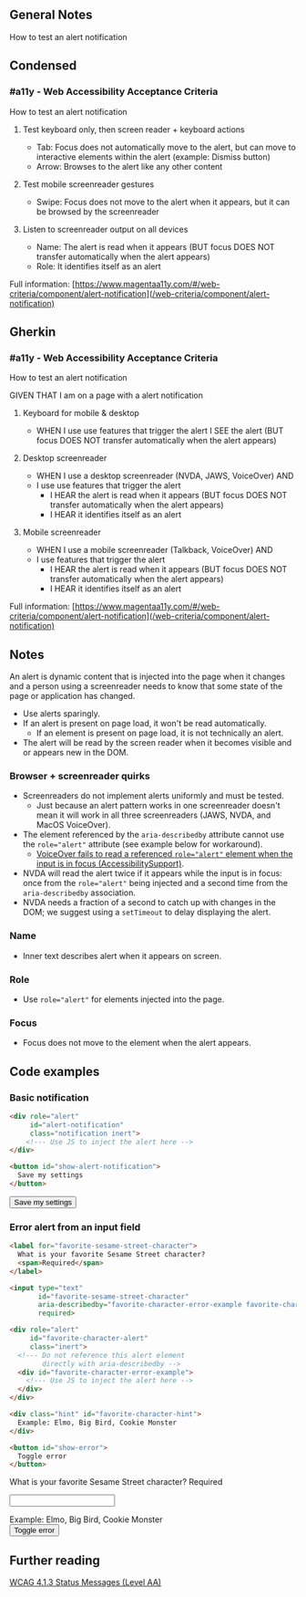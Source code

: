 ## General Notes

How to test an alert notification

## Condensed

### #a11y - Web Accessibility Acceptance Criteria

How to test an alert notification

1. Test keyboard only, then screen reader + keyboard actions

   - Tab: Focus does not automatically move to the alert, but can move to interactive elements within the alert (example: Dismiss button)
   - Arrow: Browses to the alert like any other content

2. Test mobile screenreader gestures

   - Swipe: Focus does not move to the alert when it appears, but it can be browsed by the screenreader

3. Listen to screenreader output on all devices

   - Name: The alert is read when it appears (BUT focus DOES NOT transfer automatically when the alert appears)
   - Role: It identifies itself as an alert

Full information: [https://www.magentaa11y.com/#/web-criteria/component/alert-notification](/web-criteria/component/alert-notification)

## Gherkin

### #a11y - Web Accessibility Acceptance Criteria

How to test an alert notification

GIVEN THAT I am on a page with a alert notification

1. Keyboard for mobile & desktop

   - WHEN I use use features that trigger the alert I SEE the alert (BUT focus DOES NOT transfer automatically when the alert appears)

2. Desktop screenreader

   - WHEN I use a desktop screenreader (NVDA, JAWS, VoiceOver) AND 
   - I use use features that trigger the alert
      - I HEAR the alert is read when it appears (BUT focus DOES NOT transfer automatically when the alert appears)
      - I HEAR it identifies itself as an alert

3. Mobile screenreader

   - WHEN I use a mobile screenreader (Talkback, VoiceOver) AND
   - I use features that trigger the alert
      - I HEAR the alert is read when it appears (BUT focus DOES NOT transfer automatically when the alert appears)
      - I HEAR it identifies itself as an alert

Full information: [https://www.magentaa11y.com/#/web-criteria/component/alert-notification](/web-criteria/component/alert-notification)

## Notes

An alert is dynamic content that is injected into the page when it changes and a person using a screenreader needs to know that some state of the page or application has changed.

   - Use alerts sparingly. 
   - If an alert is present on page load, it won't be read automatically.
      - If an element is present on page load, it is not technically an alert.
   - The alert will be read by the screen reader when it becomes visible and or appears new in the DOM.

### Browser + screenreader quirks

   - Screenreaders do not implement alerts uniformly and must be tested.
      - Just because an alert pattern works in one screenreader doesn't mean it will work in all three screenreaders (JAWS, NVDA, and MacOS VoiceOver).
   - The element referenced by the `aria-describedby` attribute cannot use the `role="alert"` attribute (see example below for workaround). 
      - [VoiceOver fails to read a referenced `role="alert"` element when the input is in focus (AccessibilitySupport)](https://a11ysupport.io/tests/tech__aria__aria-describedby-with-role-alert).
   - NVDA will read the alert twice if it appears while the input is in focus: once from the `role="alert"` being injected and a second time from the `aria-describedby` association.
   - NVDA needs a fraction of a second to catch up with changes in the DOM; we suggest using a `setTimeout` to delay displaying the alert.

### Name
   - Inner text describes alert when it appears on screen.

### Role
   - Use `role="alert"` for elements injected into the page.

### Focus
   - Focus does not move to the element when the alert appears.

## Code examples

### Basic notification

```html
<div role="alert" 
     id="alert-notification" 
     class="notification inert">
    <!--- Use JS to inject the alert here -->
</div>

<button id="show-alert-notification">
  Save my settings
</button>
```

<example>
   <!--- Use JS to inject the alert here --> 
   <div 
      id="alertSuccessExample"
      role="alert" 
      class="notification inert"></div>

   <button data-fn="alertSuccess" id="show-alert-notification" class="Magentaa11y-button Magentaa11y-button--primary">
   Save my settings
   </button>
</example>

### Error alert from an input field

```html
<label for="favorite-sesame-street-character">
  What is your favorite Sesame Street character?
  <span>Required</span>
</label>

<input type="text"
       id="favorite-sesame-street-character"
       aria-describedby="favorite-character-error-example favorite-character-hint"
       required>

<div role="alert" 
     id="favorite-character-alert" 
     class="inert">
  <!--- Do not reference this alert element
        directly with aria-describedby -->
  <div id="favorite-character-error-example">
    <!--- Use JS to inject the alert here -->
  </div>     
</div>

<div class="hint" id="favorite-character-hint">
  Example: Elmo, Big Bird, Cookie Monster
</div>

<button id="show-error">
  Toggle error
</button>
```

<example>
   <label for="favorite-sesame-street-character">
      What is your favorite Sesame Street character?
   <span>Required</span>
   </label>

   <input type="text"
         id="favorite-sesame-street-character"
         aria-describedby="favorite-character-error favorite-character-hint"
         required>

   <div
      role="alert" 
      id="favorite-character-alert" 
      class="inert">
      <!--- Do not reference this alert element
            directly with aria-describedby -->
      <div id="favorite-character-error" class="warning"><!--- Use JS to inject the alert here --></div>     
   </div>

   <div class="hint" id="favorite-character-hint">
      Example: Elmo, Big Bird, Cookie Monster
   </div>

   <button data-fn="alertWarning" id="show-error" class="Magentaa11y-button Magentaa11y-button--primary">
   Toggle error
   </button>
</example>

## Further reading
[WCAG 4.1.3 Status Messages (Level AA)](https://www.w3.org/WAI/WCAG22/Understanding/status-messages.html)
